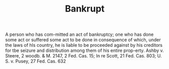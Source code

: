 ---
title: Bankrupt
letter: B
permalink: "/definitions/bld-bankrupt.html"
body: A person who has com-mitted an act of bankruptcy; one who has done some act
  or suffered some act to be done in consequence of which, under the laws of hls country,
  he is liable to be proceeded against by his creditors for tbe seizure and distribution
  among them of his entire prop-erty. Ashby v. Steere, 2 woodb. & M. 2147, 2 Fed.
  Cas. 15; In re Scott, 21 Fed. Cas. 803; U. S. v. Pusey, 27 Fed. Cas. 632
published_at: '2018-07-07'
source: Black's Law Dictionary 2nd Ed (1910)
layout: post
---